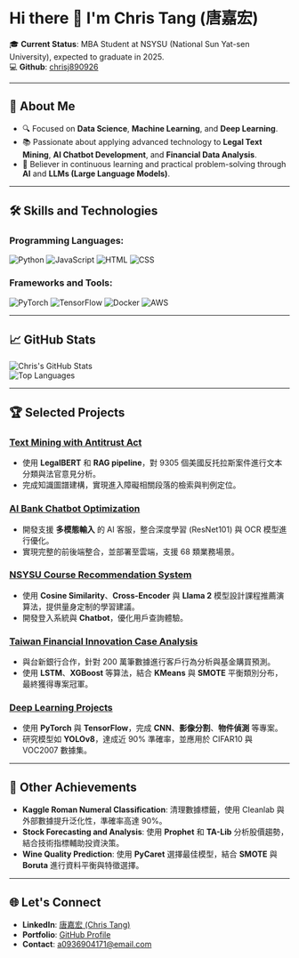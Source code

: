 # Hi there 👋 I'm Chris Tang (唐嘉宏)

🎓 **Current Status**: MBA Student at NSYSU (National Sun Yat-sen University), expected to graduate in 2025.  
💻 **Github**: [chrisj890926](https://github.com/chrisj890926)  

---

## 🚀 About Me  
- 🔍 Focused on **Data Science**, **Machine Learning**, and **Deep Learning**.
- 📚 Passionate about applying advanced technology to **Legal Text Mining**, **AI Chatbot Development**, and **Financial Data Analysis**.
- 🌟 Believer in continuous learning and practical problem-solving through **AI** and **LLMs (Large Language Models)**.

---

## 🛠️ Skills and Technologies  

### Programming Languages:
![Python](https://skillicons.dev/icons?i=python) ![JavaScript](https://skillicons.dev/icons?i=javascript) ![HTML](https://skillicons.dev/icons?i=html) ![CSS](https://skillicons.dev/icons?i=css)

### Frameworks and Tools:
![PyTorch](https://skillicons.dev/icons?i=pytorch) ![TensorFlow](https://skillicons.dev/icons?i=tensorflow) ![Docker](https://skillicons.dev/icons?i=docker) ![AWS](https://skillicons.dev/icons?i=aws)  

---

## 📈 GitHub Stats  
![Chris's GitHub Stats](https://github-readme-stats.vercel.app/api?username=chrisj890926&show_icons=true&theme=transparent)  
![Top Languages](https://github-readme-stats.vercel.app/api/top-langs/?username=chrisj890926&layout=compact&theme=transparent)

---

## 🏆 Selected Projects  

### [Text Mining with Antitrust Act](https://github.com/chrisj890926/Textmining_LLM)  
- 使用 **LegalBERT** 和 **RAG pipeline**，對 9305 個美國反托拉斯案件進行文本分類與法官意見分析。
- 完成知識圖譜建構，實現進入障礙相關段落的檢索與判例定位。  

### [AI Bank Chatbot Optimization](https://github.com/chrisj890926/Fubon_AI_Bank)  
- 開發支援 **多模態輸入** 的 AI 客服，整合深度學習 (ResNet101) 與 OCR 模型進行優化。
- 實現完整的前後端整合，並部署至雲端，支援 68 類業務場景。  

### [NSYSU Course Recommendation System](https://github.com/chrisj890926/Information-Retrieval)  
- 使用 **Cosine Similarity**、**Cross-Encoder** 與 **Llama 2** 模型設計課程推薦演算法，提供量身定制的學習建議。
- 開發登入系統與 **Chatbot**，優化用戶查詢體驗。

### [Taiwan Financial Innovation Case Analysis](https://github.com/chrisj890926/taishin)  
- 與台新銀行合作，針對 200 萬筆數據進行客戶行為分析與基金購買預測。
- 使用 **LSTM**、**XGBoost** 等算法，結合 **KMeans** 與 **SMOTE** 平衡類別分布，最終獲得專案冠軍。

### [Deep Learning Projects](https://github.com/chrisj890926/ML_Course)  
- 使用 **PyTorch** 與 **TensorFlow**，完成 **CNN**、**影像分割**、**物件偵測** 等專案。
- 研究模型如 **YOLOv8**，達成近 90% 準確率，並應用於 CIFAR10 與 VOC2007 數據集。  

---

## 🎯 Other Achievements  
- **Kaggle Roman Numeral Classification**: 清理數據標籤，使用 Cleanlab 與外部數據提升泛化性，準確率高達 90%。  
- **Stock Forecasting and Analysis**: 使用 **Prophet** 和 **TA-Lib** 分析股價趨勢，結合技術指標輔助投資決策。  
- **Wine Quality Prediction**: 使用 **PyCaret** 選擇最佳模型，結合 **SMOTE** 與 **Boruta** 進行資料平衡與特徵選擇。

---

## 🌐 Let's Connect  
- **LinkedIn**: [唐嘉宏 (Chris Tang)](https://linkedin.com/in/TANGJIAHONG)  
- **Portfolio**: [GitHub Profile](https://github.com/chrisj890926)  
- **Contact**: a0936904171@email.com  
